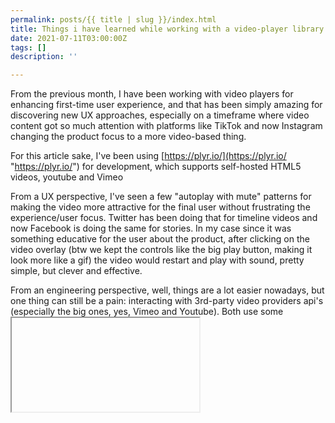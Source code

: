 ```yaml
---
permalink: posts/{{ title | slug }}/index.html
title: Things i have learned while working with a video-player library
date: 2021-07-11T03:00:00Z
tags: []
description: ''

---
```

From the previous month, I have been working with video players for enhancing first-time user experience, and that has been simply amazing for discovering new UX approaches, especially on a timeframe where video content got so much attention with platforms like TikTok and now Instagram changing the product focus to a more video-based thing.

For this article sake, I've been using [https://plyr.io/](https://plyr.io/ "https://plyr.io/") for development, which supports self-hosted HTML5 videos, youtube and Vimeo

  
From a UX perspective, I've seen a few "autoplay with mute" patterns for making the video more attractive for the final user without frustrating the experience/user focus. Twitter has been doing that for timeline videos and now Facebook is doing the same for stories. In my case since it was something educative for the user about the product, after clicking on the video overlay (btw we kept the controls like the big play button, making it look more like a gif) the video would restart and play with sound, pretty simple, but clever and effective.

From an engineering perspective, well, things are a lot easier nowadays, but one thing can still be a pain: interacting with 3rd-party video providers api's (especially the big ones, yes, Vimeo and Youtube). Both use some <iframe> for injecting the video. We can think about security reasons of course but that makes customizing it a bit hard, youtube takes advantage of that and adds a lot of junk/ own branding, that's good for them since generates organic traffic, but depending on your use case, can be terrible.

![](https://user-images.githubusercontent.com/13686332/124141946-32dd1f80-da60-11eb-8a46-c0112eb580fd.png)

Fortunately, someone posted a solution on [https://github.com/sampotts/plyr/issues/976#issuecomment-862810641](https://github.com/sampotts/plyr/issues/976#issuecomment-862810641 "Github")

 Youtube positions the iframe using an absolute value for the cover, making it possible to stretch the video height at a level where all the branding  (and mainly that suggested video terrible panel) dispairs. 

![](https://user-images.githubusercontent.com/13686332/124141883-25279a00-da60-11eb-9689-e6b1c7955ace.png)  
The following snippet made the fix for it  
  
\`\`\`  
iframe\[id^='youtube'\] {

    top: -50%;

    height: 200%;

  }  
\`\`\`  
  
The whole problem began in 2018 when the `?rel` param was [https://developers.google.com/youtube/player_parameters#release_notes_08_23_2018](https://developers.google.com/youtube/player_parameters#release_notes_08_23_2018 "removed") 